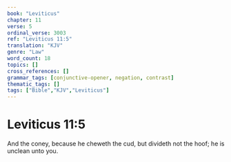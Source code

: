 ```yaml
---
book: "Leviticus"
chapter: 11
verse: 5
ordinal_verse: 3003
ref: "Leviticus 11:5"
translation: "KJV"
genre: "Law"
word_count: 18
topics: []
cross_references: []
grammar_tags: [conjunctive-opener, negation, contrast]
thematic_tags: []
tags: ["Bible","KJV","Leviticus"]
---
```


# Leviticus 11:5

And the coney, because he cheweth the cud, but divideth not the hoof; he is unclean unto you.
